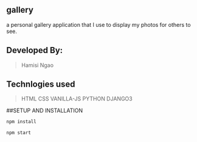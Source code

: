 ## gallery
 a personal gallery application that I use to display my photos for others to see.
 
## Developed By:
>Hamisi Ngao

## Technlogies used
>HTML    CSS     VANILLA-JS    PYTHON    DJANGO3

##SETUP AND INSTALLATION
```bash
npm install

npm start

```


